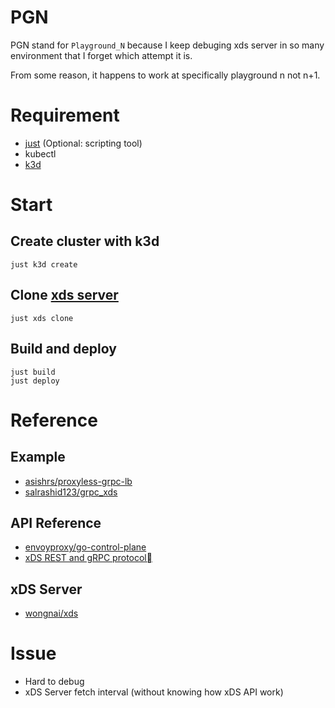 # PGN
PGN stand for `Playground_N` because I keep debuging xds server in so many environment that I forget which attempt it is. 

From some reason, it happens to work at specifically playground n not n+1.
# Requirement
- [just](https://github.com/casey/just) (Optional: scripting tool)
- kubectl
- [k3d](https://github.com/k3d-io/k3d)


# Start
## Create cluster with k3d
```
just k3d create
```

## Clone [xds server](https://github.com/wong/xds)
```
just xds clone
```

## Build and deploy
```
just build
just deploy
```

# Reference
## Example
- [asishrs/proxyless-grpc-lb](https://github.com/asishrs/proxyless-grpc-lb)
- [salrashid123/grpc_xds](https://github.com/salrashid123/grpc_xds)
## API Reference
- [envoyproxy/go-control-plane](https://github.com/envoyproxy/go-control-plane)
- [xDS REST and gRPC protocol](https://www.envoyproxy.io/docs/envoy/latest/api-docs/xds_protocol)
## xDS Server
- [wongnai/xds](https://github.com/wongnai/xds)

# Issue
- Hard to debug
- xDS Server fetch interval (without knowing how xDS API work)
